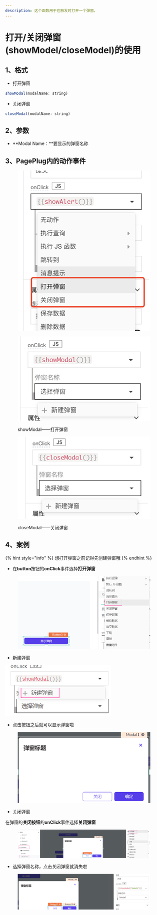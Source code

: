 ```yaml
---
description: 这个函数用于在触发时打开一个弹窗。
---
```


# 打开/关闭弹窗(showModel/closeModel)的使用

## 1、格式

* 打开弹窗

```javascript
showModal(modalName: string)
```

* 关闭弹窗

```javascript
closeModal(modalName: string)
```

## 2、参数

* **Modal Name：**要显示的弹窗名称

## 3、PagePlug内的动作事件

<figure><img src="../../.gitbook/assets/image (147).png" alt=""><figcaption></figcaption></figure>

<figure><img src="../../.gitbook/assets/image (110).png" alt=""><figcaption><p>showModal——打开弹窗</p></figcaption></figure>

<figure><img src="../../.gitbook/assets/image (148).png" alt=""><figcaption><p>closeModal——关闭弹窗</p></figcaption></figure>

## 4、案例

{% hint style="info" %}
想打开弹窗之前记得先创建弹窗哦
{% endhint %}

* 在**button**按钮的**onClick**事件选择**打开弹窗**

<figure><img src="../../.gitbook/assets/image (102).png" alt=""><figcaption></figcaption></figure>

* 新建弹窗

![](<../../.gitbook/assets/image (108).png>)

* 点击按钮之后就可以显示弹窗啦

<figure><img src="../../.gitbook/assets/image (93).png" alt=""><figcaption></figcaption></figure>

* 关闭弹窗

在弹窗的**关闭按钮**的**onClick**事件选择**关闭弹窗**

<figure><img src="../../.gitbook/assets/image (17).png" alt=""><figcaption></figcaption></figure>

* 选择弹窗名称，点击关闭弹窗就消失啦

<figure><img src="../../.gitbook/assets/image (15).png" alt=""><figcaption></figcaption></figure>



